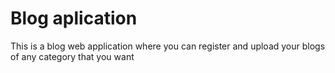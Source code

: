 # Blog aplication
This is a blog web application where you can register and upload your blogs of any category that you want 


